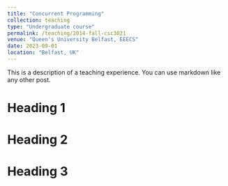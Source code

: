 ```yaml
---
title: "Concurrent Programming"
collection: teaching
type: "Undergraduate course"
permalink: /teaching/2014-fall-csc3021
venue: "Queen's University Belfast, EEECS"
date: 2023-09-01
location: "Belfast, UK"
---
```


This is a description of a teaching experience. You can use markdown like any other post.

Heading 1
======

Heading 2
======

Heading 3
======
